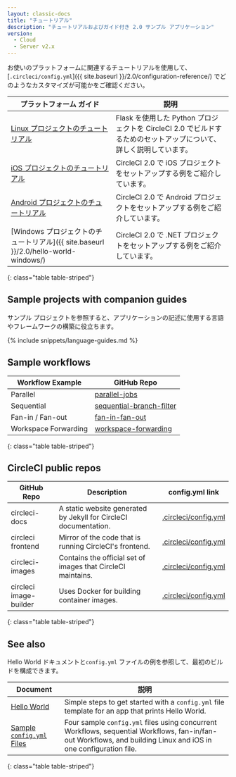 ```yaml
---
layout: classic-docs
title: "チュートリアル"
description: "チュートリアルおよびガイド付き 2.0 サンプル アプリケーション"
version:
  - Cloud
  - Server v2.x
---
```


お使いのプラットフォームに関連するチュートリアルを使用して、[`.circleci/config.yml`]({{ site.baseurl }}/2.0/configuration-reference/) でどのようなカスタマイズが可能かをご確認ください。

| プラットフォーム ガイド                                                          | 説明                                                                      |
| --------------------------------------------------------------------- | ----------------------------------------------------------------------- |
| <a href="{{ site.baseurl }}/2.0/project-walkthrough/">Linux プロジェクトのチュートリアル</a>                                             | Flask を使用した Python プロジェクトを CircleCI 2.0 でビルドするためのセットアップについて、詳しく説明しています。 |
| <a href="{{ site.baseurl }}/2.0/ios-tutorial/">iOS プロジェクトのチュートリアル</a>                                             | CircleCI 2.0 で iOS プロジェクトをセットアップする例をご紹介しています。                           |
| <a href="{{ site.baseurl }}/2.0/language-android/">Android プロジェクトのチュートリアル</a>                                             | CircleCI 2.0 で Android プロジェクトをセットアップする例をご紹介しています。                       |
| [Windows プロジェクトのチュートリアル]({{ site.baseurl }}/2.0/hello-world-windows/) | CircleCI 2.0 で .NET プロジェクトをセットアップする例をご紹介しています。                          |
{: class="table table-striped"}

## Sample projects with companion guides

サンプル プロジェクトを参照すると、アプリケーションの記述に使用する言語やフレームワークの構築に役立ちます。

{% include snippets/language-guides.md %}

## Sample workflows

| Workflow Example     | GitHub Repo                                                                                                                               |
| -------------------- | ----------------------------------------------------------------------------------------------------------------------------------------- |
| Parallel             | [parallel-jobs](https://github.com/CircleCI-Public/circleci-demo-workflows/blob/parallel-jobs/.circleci/config.yml)                       |
| Sequential           | [sequential-branch-filter](https://github.com/CircleCI-Public/circleci-demo-workflows/blob/sequential-branch-filter/.circleci/config.yml) |
| Fan-in / Fan-out     | [fan-in-fan-out](https://github.com/CircleCI-Public/circleci-demo-workflows/blob/fan-in-fan-out/.circleci/config.yml)                     |
| Workspace Forwarding | [workspace-forwarding](https://github.com/CircleCI-Public/circleci-demo-workflows/blob/workspace-forwarding/.circleci/config.yml)         |
{: class="table table-striped"}

## CircleCI public repos

| GitHub Repo            | Description                                                      | config.yml link                                                                                      |
| ---------------------- | ---------------------------------------------------------------- | ---------------------------------------------------------------------------------------------------- |
| circleci-docs          | A static website generated by Jekyll for CircleCI documentation. | [.circleci/config.yml](https://github.com/circleci/circleci-docs/blob/master/.circleci/config.yml)   |
| circleci frontend      | Mirror of the code that is running CircleCI's frontend.          | [.circleci/config.yml](https://github.com/circleci/frontend/blob/master/.circleci/config.yml)        |
| circleci-images        | Contains the official set of images that CircleCI maintains.     | [.circleci/config.yml](https://github.com/circleci/circleci-images/blob/master/.circleci/config.yml) |
| circleci image-builder | Uses Docker for building container images.                       | [.circleci/config.yml](https://github.com/circleci/image-builder/blob/master/.circleci/config.yml)   |
{: class="table table-striped"}

## See also

Hello World ドキュメントと`config.yml` ファイルの例を参照して、最初のビルドを構成できます。

| Document                  | 説明                                                                                                                                                               |
| ------------------------- | ---------------------------------------------------------------------------------------------------------------------------------------------------------------- |
| <a href="{{ site.baseurl }}/2.0/hello-world/">Hello World</a> | Simple steps to get started with a `config.yml` file template for an app that prints Hello World.                                                                |
| <a href="{{ site.baseurl }}/2.0/sample-config/">Sample <code>config.yml</code> Files</a> | Four sample `config.yml` files using concurrent Workflows, sequential Workflows, fan-in/fan-out Workflows, and building Linux and iOS in one configuration file. |
{: class="table table-striped"}
